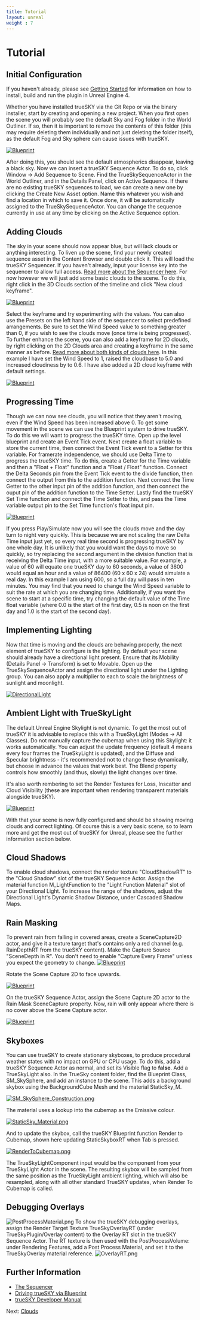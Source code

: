 ```yaml
---
title: Tutorial
layout: unreal
weight : 7
---
```


Tutorial
========

Initial Configuration
-------------------------

If you haven't already, please see [Getting Started](https://docs.simul.co/unrealengine/) for information on how to install, build and run the plugin in Unreal Engine 4. 

Whether you have installed trueSKY via the Git Repo or via the binary installer, start by creating and opening a new project. When you first open the scene you will probably see the default Sky and Fog folder in the World Outliner. If so, then it is important to remove the contents of this folder (this may require deleting them individually and not just deleting the folder itself), as the default Fog and Sky sphere can cause issues with trueSKY. 

<a href="https://docs.simul.co/unrealengine/images/DeleteSkyFog.png"><img src="https://docs.simul.co/unrealengine/images/DeleteSkyFog.png" alt="Blueprint"/></a> 

After doing this, you should see the default atmospherics disappear, leaving a black sky. Now we can insert a trueSKY Sequence Actor. To do so, click Window -> Add Sequence to Scene. Find the TrueSkySequenceActor in the World Outliner, and in the Details Panel, click on Active Sequence. If there are no existing trueSKY sequences to load, we can create a new one by clicking the Create New Asset option. Name this whatever you wish and find a location in which to save it. Once done, it will be automatically assigned to the TrueSkySequenceActor. You can change the sequence currently in use at any time by clicking on the Active Sequence option. 


Adding Clouds
-------------------------

The sky in your scene should now appear blue, but will lack clouds or anything interesting. To liven up the scene, find your newly created sequence asset in the Content Browser and double click it. This will load the trueSKY Sequencer. If you haven't already, input your license key into the sequencer to allow full access. [Read more about the Sequencer here](https://docs.simul.co/sequencer.html). For now however we will just add some basic clouds to the scene. To do this, right click in the 3D Clouds section of the timeline and click "New cloud keyframe".  

<a href="https://docs.simul.co/unrealengine/images/AddCloudKF.png"><img src="https://docs.simul.co/unrealengine/images/AddCloudKF.png" alt="Blueprint"/></a>

Select the keyframe and try experimenting with the values. You can also use the Presets on the left hand side of the sequencer to select predefined arrangements. Be sure to set the Wind Speed value to something greater than 0, if you wish to see the clouds move (once time is being progressed). To further enhance the scene, you can also add a keyframe for 2D clouds, by right clicking on the 2D Clouds area and creating a keyframe in the same manner as before. [Read more about both kinds of clouds here](https://docs.simul.co/unrealengine/Clouds.html). In this example I have set the Wind Speed to 1, raised the cloudbase to 5.0 and increased cloudiness by to 0.6. I have also added a 2D cloud keyframe with default settings. 

<a href="https://docs.simul.co/unrealengine/images/Scene1.png"><img src="https://docs.simul.co/unrealengine/images/Scene1.png" alt="Blueprint"/></a>


Progressing Time
-------------------------

Though we can now see clouds, you will notice that they aren't moving, even if the Wind Speed has been increased above 0. To get some movement in the scene we can use the Blueprint system to drive trueSKY. To do this we will want to progress the trueSKY time. Open up the level blueprint and create an Event Tick event. Next create a float variable to store the current time, then connect the Event Tick event to a Setter for this variable. For framerate independence, we should use Delta Time to progress the trueSKY time. To do this, create a Getter for the Time variable and then a "Float + Float" function and a "Float / Float" function. Connect the Delta Seconds pin from the Event Tick event to the divide function, then connect the output from this to the addition function. Next connect the Time Getter to the other input pin of the addition function, and then connect the ouput pin of the addition function to the Time Setter. Lastly find the trueSKY Set Time function and connect the Time Setter to this, and pass the Time variable output pin to the Set Time function's float input pin. 

<a href="https://docs.simul.co/unrealengine/images/SettingTime.png"><img src="https://docs.simul.co/unrealengine/images/SettingTime.png" alt="Blueprint"/></a>

If you press Play/Simulate now you will see the clouds move and the day turn to night very quickly. This is because we are not scaling the raw Delta Time input just yet, so every real time second is progressing trueSKY by one whole day. It is unlikely that you would want the days to move so quickly, so try replacing the second argument in the division function that is receiving the Delta Time input, with a more suitable value. For example, a value of 60 will equate one trueSKY day to 60 seconds, a value of 3600 would equal an hour and a value of 86400 (60 x 60 x 24) would simulate a real day. In this example I am using 600, so a full day will pass in ten minutes. You may find that you need to change the Wind Speed variable to suit the rate at which you are changing time. Additionally, if you want the scene to start at a specific time, try changing the default value of the Time float variable (where 0.0 is the start of the first day, 0.5 is noon on the first day and 1.0 is the start of the second day). 


Implementing Lighting
-------------------------

Now that time is moving and the clouds are behaving properly, the next element of trueSKY to configure is the lighting. By default your scene should already have a directional light present. Ensure that its Mobility (Details Panel -> Transform) is set to Movable. Open up the TrueSkySequenceActor and assign the directional light under the Lighting group. You can also apply a multiplier to each to scale the brightness of sunlight and moonlight.

<a href="https://docs.simul.co/unrealengine/images/DirectionalLight.png"><img src="https://docs.simul.co/unrealengine/images/DirectionalLight.png" alt="DirectionalLight"/></a>

Ambient Light with TrueSkyLight
-------------------------------

The default Unreal Engine Skylight is not dynamic. To get the most out of trueSKY it is advisable to replace this with a TrueSkyLight (Modes -> All Classes). Do not manually capture the cubemap when using this Skylight: it works automatically.
You can adjust the update frequency (default 4 means every four frames the TrueSkyLight is updated), and the Diffuse and Specular brightness - it's recommended not to change these dynamically, but choose in advance the values that work best. The Blend property controls how smoothly (and thus, slowly) the light changes over time.

It's also worth rembering to set the Render Textures for Loss, Inscatter and Cloud Visibility (these are important when rendering transparent materials alongside trueSKY). 

<a href="https://docs.simul.co/unrealengine/images/RTConfigure.png"><img src="https://docs.simul.co/unrealengine/images/RTConfigure.png" alt="Blueprint"/></a> 

With that your scene is now fully configured and should be showing moving clouds and correct lighting. Of course this is a very basic scene, so to learn more and get the most out of trueSKY for Unreal, please see the further information section below.

Cloud Shadows
-------------
To enable cloud shadows, connect the render texture "CloudShadowRT" to the "Cloud Shadow" slot of the trueSKY Sequence Actor.
Assign the material function M_LightFunction to the "Light Function Material" slot of your Directional Light. To increase the range of the shadows, adjust the Directional Light's Dynamic Shadow Distance, under Cascaded Shadow Maps.

Rain Masking
------------
To prevent rain from falling in covered areas, create a SceneCapture2D actor, and give it a texture target that's contains only a red channel (e.g. RainDepthRT from the trueSKY content). Make the Capture Source "SceneDepth in R". You don't need to enable "Capture Every Frame" unless you expect the geometry to change.
<a href="https://docs.simul.co/unrealengine/images/SceneCapture2DProperties.png"><img src="https://docs.simul.co/unrealengine/images/SceneCapture2DProperties.png" alt="Blueprint"/></a> 

Rotate the Scene Capture 2D to face upwards.

<a href="https://docs.simul.co/unrealengine/images/RainMaskView.png"><img src="https://docs.simul.co/unrealengine/images/RainMaskView.png" alt="Blueprint"/></a> 

On the trueSKY Sequence Actor, assign the Scene Capture 2D actor to the Rain Mask SceneCapture property. Now, rain will only appear where there is no cover above the Scene Capture actor.

<a href="https://docs.simul.co/unrealengine/images/PrecipitationProperties.png"><img src="https://docs.simul.co/unrealengine/images/PrecipitationProperties.png" alt="Blueprint"/></a> 

Skyboxes
--------
You can use trueSKY to create stationary skyboxes, to produce procedural weather states with no impact on GPU or CPU usage. To do this, add a trueSKY Sequence Actor as normal, and set its Visible flag to **false**. Add a TrueSkyLight also. In the TrueSky content folder, find the Blueprint Class, SM_SkySphere, and add an instance to the scene. This adds a background skybox using the BackgroundCube Mesh and the material StaticSky_M.

<a href="https://docs.simul.co/unrealengine/images/SM_SkySphere_Construction.png"><img src="https://docs.simul.co/unrealengine/images/SM_SkySphere_Construction.png" alt="SM_SkySphere_Construction.png"/></a>

The material uses a lookup into the cubemap as the Emissive colour.

<a href="https://docs.simul.co/unrealengine/images/StaticSky_Material.png"><img src="https://docs.simul.co/unrealengine/images/StaticSky_Material.png" alt="StaticSky_Material.png"/></a> 

And to update the skybox, call the trueSKY Blueprint function Render to Cubemap, shown here updating StaticSkyboxRT when Tab is pressed.

<a href="https://docs.simul.co/unrealengine/images/RenderToCubemap.png"><img src="https://docs.simul.co/unrealengine/images/RenderToCubemap.png" alt="RenderToCubemap.png"/></a>

The TrueSkyLightComponent input would be the component from your TrueSkyLight Actor in the scene. The resulting skybox will be sampled from the same position as the TrueSkyLight ambient lighting, which will also be resampled, along with all other standard TrueSKY updates, when Render To Cubemap is called.

Debugging Overlays
------------------
<img src="https://docs.simul.co/unrealengine/images/PostProcessMaterial.png" alt="PostProcessMaterial.png"/>
To show the trueSKY debugging overlays, assign the Render Target Texture TrueSkyOverlayRT (under TrueSkyPlugin/Overlay content) to the Overlay RT slot in the trueSKY Sequence Actor. The RT texture is then used with the PostProcessVolume: under Rendering Features, add a Post Process Material, and set it to the TrueSkyOverlay material reference.
<img src="https://docs.simul.co/unrealengine/images/OverlayRT.png" alt="OverlayRT.png"/>

Further Information
--------------
 
* [The Sequencer](https://docs.simul.co/sequencer.html) 
* [Driving trueSKY via Blueprint](https://docs.simul.co/unrealengine/Blueprint.html)  
* [trueSKY Developer Manual](https://docs.simul.co/ref.html)


Next: <a href="/unrealengine/Clouds">Clouds</a>